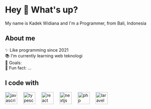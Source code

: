 <h1 align="left">Hey 👋 What's up?</h1>

<p align="left">My name is Kadek Widiana and I'm a Programmer, from Bali, Indonesia</p>


<h2 align="left">About me</h2>

<p align="left">✨ Like programming since 2021<br>📚 I'm currently learning web teknologi<br>🎯 Goals: <br>🎲 Fun fact: ...</p>

<h2 align="left">I code with</h2>

<div align="left"> 
<img src="https://cdn.jsdelivr.net/gh/devicons/devicon/icons/javascript/javascript-original.svg" height="40" alt="javascript logo" /> 
<img width="12" /> 
<img src="https://cdn.jsdelivr.net/gh/devicons/devicon/icons/typescript/typescript-original.svg" height="40" alt="typescript logo" /> 
<img width="12" /> 
<img src="https://cdn.jsdelivr.net/gh/devicons/devicon/icons/react/react-original.svg" height="40" alt="react logo" /> 
<img width="12" /> 
<img src="https://cdn.jsdelivr.net/gh/devicons/devicon/icons/nextjs/nextjs-original.svg" height="40" alt="nextjs logo" /> 
<img width="12" /> 
<img src="https://cdn.jsdelivr.net/gh/devicons/devicon/icons/php/php-original.svg" height="40" alt="php logo" /> 
<img width="12" /> 
<img src="https://cdn.jsdelivr.net/gh/devicons/devicon/icons/laravel/laravel-plain.svg" height="40" alt="laravel logo" /> </div>

###